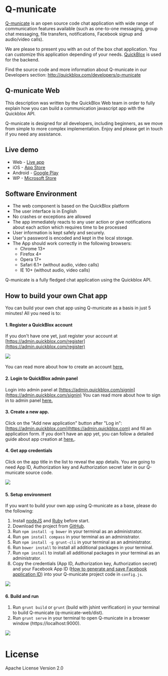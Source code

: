# Q-municate

[Q-municate](https://q-municate.com)  is an open source code chat application with wide range of communication features available (such as one-to-one messaging, group chat messaging, file transfers, notifications, Facebook signup and audio/video calls).

We are please to present you with an out of the box chat application. You can customize this application depending of your needs.
[QuickBlox](https://quickblox.com) is used for the backend.

Find the source code and more information about Q-municate in our Developers section: http://quickblox.com/developers/q-municate

## Q-municate Web
This description was written by the QuickBlox Web team in order to fully explain how you can build a communication javascript app with the Quickblox API.

Q-municate is designed for all developers, including beginners, as we move from simple to more complex implementation.
Enjoy and please get in touch if you need any assistance.

## Live demo
* Web - [Live app](https://qm.quickblox.com/)
* iOS - [App Store](https://itunes.apple.com/us/app/q-municate/id909698517?mt=8)
* Android - [Google Play](https://play.google.com/store/apps/details?id=com.quickblox.q_municate)
* WP - [Microsoft Store](https://www.microsoft.com/en-us/store/apps/q-municate-messenger/9nblggh5jqnb)

## Software Environment
* The web component is based on the QuickBlox platform
* The user interface is in English
* No crashes or exceptions are allowed
* The app immediately reacts to any user action or give notifications about each action which requires time to be processed
* User information is kept safely and securely.
* User's password is encoded and kept in the local storage.
* The App should work correctly in the following browsers:
   - Chrome 13+
   - Firefox 4+
   - Opera 17+
   - Safari 6.1+ (without audio, video calls)  
   - IE 10+ (without audio, video calls)

Q-municate is a fully fledged chat application using the Quickblox API.

## How to build your own Chat app
You can build your own chat app using Q-municate as a basis in just 5 minutes! All you need is to:

#### 1. Register a QuickBlox account
If you don't have one yet, just register your account at [https://admin.quickblox.com/register](https://admin.quickblox.com/register)

<img src="http://quickblox.com/developers//images/7/70/Register_your_account.jpg" />&nbsp;

You can read more about how to create an account [here.](https://quickblox.com/developers/5_Minute_Guide#Create_your_QuickBlox_account)

#### 2. Login to QuickBlox admin panel
Login into admin panel at [https://admin.quickblox.com/signin](https://admin.quickblox.com/signin)
You can read more about how to sign in to admin panel [here.](https://quickblox.com/developers/5_Minute_Guide#Sign_in_to_the_admin_panel)

#### 3. Create a new app.
Click on the "Add new application" button after "Log in": [https://admin.quickblox.com](https://admin.quickblox.com) and fill an application form. If you don't have an app yet, you can follow a detailed guide about app creation at [here.](https://quickblox.com/developers/5_Minute_Guide#Create_an_app_in_the_admin_panel).

#### 4. Get app credentials
Click on the app title in the list to reveal the app details. You are going to need App ID, Authorization key and Authorization secret later in our Q-municate source code.

<img src="https://quickblox.com/developers//images/e/e3/Info_about_app.jpg" />&nbsp;

#### 5. Setup environment
If you want to build your own app using Q-municate as a base, please do the following:

1. Install [nodeJS](https://nodejs.org/en/download/) and [Ruby](https://www.ruby-lang.org/en/downloads) before start.
2. Download the project from [GitHub](https://github.com/QuickBlox/q-municate-web/archive/master.zip).
3. Run <code>npm install -g bower</code> in your terminal as an administrator.
4. Run <code>gem install compass</code> in your terminal as an administrator.
5. Run <code>npm install -g grunt-cli</code> in your terminal as an administrator.
6. Run <code>bower install</code> to install all additional packages in your terminal.
7. Run <code>npm install</code> to install all additional packages in your terminal as an administrator.
8. Copy the credentials (App ID, Authorization key, Authorization secret) and your Facebook App ID ([How to generate and save Facebook application ID](https://quickblox.com/developers/How_to_generate_and_save_Facebook_application_ID)) into your Q-municate project code in ```config.js```.

<img src="http://quickblox.com/developers//images/9/95/Js_qm_project.png" />&nbsp;

#### 6. Build and run
1. Run <code>grunt build</code> or <code>grunt</code> (build with jshint verification) in your terminal to build Q-municate (q-municate-web/dist).
2. Run <code>grunt serve</code> in your terminal to open Q-municate in a browser window (https://localhost:9000).

<img src="http://quickblox.com/developers//images/7/7b/Gruntserve.jpg" />&nbsp;

# License
Apache License
Version 2.0
